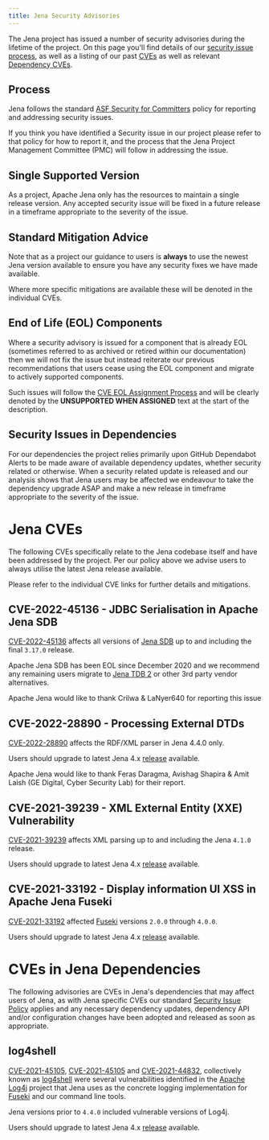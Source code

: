 ```yaml
---
title: Jena Security Advisories
---
```


The Jena project has issued a number of security advisories during the lifetime of the project.  On this page you'll
find details of our [security issue process](#process), as well as a listing of our past [CVEs](#jena-cves) as well as relevant [Dependency CVEs](#cves-in-jena-dependencies).


## Process

Jena follows the standard [ASF Security for Committers](https://www.apache.org/security/committers.html) policy for
reporting and addressing security issues.

If you think you have identified a Security issue in our project please refer to that policy for how to report it, and
the process that the Jena Project Management Committee (PMC) will follow in addressing the issue.

## Single Supported Version

As a project, Apache Jena only has the resources to maintain a single release
version.  Any accepted security issue will be fixed in a future release in a timeframe appropriate to the severity of the issue.  

## Standard Mitigation Advice

Note that as a project our guidance to users is **always** to use the newest Jena version available to ensure you have
any security fixes we have made available.

Where more specific mitigations are available these will be denoted in the individual CVEs.

## End of Life (EOL) Components

Where a security advisory is issued for a component that is already EOL (sometimes referred to as archived or retired
within our documentation) then we will not fix the issue but instead reiterate our previous recommendations that users
cease using the EOL component and migrate to actively supported components.

Such issues will follow the [CVE EOL Assignment
Process](https://cve.mitre.org/cve/cna/CVE_Program_End_of_Life_EOL_Assignment_Process.html) and will be clearly denoted
by the **UNSUPPORTED WHEN ASSIGNED** text at the start of the description.

## Security Issues in Dependencies

For our dependencies the project relies primarily upon GitHub Dependabot Alerts to be made aware of available dependency
updates, whether security related or otherwise.  When a security related update is released and our analysis shows that
Jena users may be affected we endeavour to take the dependency upgrade ASAP and make a new release in timeframe
appropriate to the severity of the issue.

# Jena CVEs

The following CVEs specifically relate to the Jena codebase itself and have been addressed by the project. Per our
policy above we advise users to always utilise the latest Jena release available.

Please refer to the individual CVE links for further details and mitigations.

## CVE-2022-45136 - JDBC Serialisation in Apache Jena SDB

[CVE-2022-45136](https://cve.mitre.org/cgi-bin/cvename.cgi?name=CVE-2022-45136) affects all versions of [Jena
SDB](../documentation/archive/sdb/) up to and including the final `3.17.0` release.

Apache Jena SDB has been EOL since December 2020 and we recommend any remaining users migrate to [Jena TDB
2](../documentation/tdb2/) or other 3rd party vendor alternatives.

Apache Jena would like to thank Crilwa & LaNyer640 for reporting this issue

## CVE-2022-28890 - Processing External DTDs

[CVE-2022-28890](https://cve.mitre.org/cgi-bin/cvename.cgi?name=CVE-2022-28890) affects the RDF/XML parser in Jena 4.4.0
only.

Users should upgrade to latest Jena 4.x [release](../download/) available.

Apache Jena would like to thank Feras Daragma, Avishag Shapira & Amit Laish (GE Digital, Cyber Security Lab) for their
report.

## CVE-2021-39239 - XML External Entity (XXE) Vulnerability

[CVE-2021-39239](https://cve.mitre.org/cgi-bin/cvename.cgi?name=CVE-2021-39239) affects XML parsing up to and including the Jena `4.1.0` release.

Users should upgrade to latest Jena 4.x [release](../download/) available.

## CVE-2021-33192 - Display information UI XSS in Apache Jena Fuseki

[CVE-2021-33192](https://cve.mitre.org/cgi-bin/cvename.cgi?name=CVE-2021-33192) affected
[Fuseki](../documentation/fuseki2/) versions `2.0.0` through `4.0.0`.

Users should upgrade to latest Jena 4.x [release](../download/) available.

# CVEs in Jena Dependencies

The following advisories are CVEs in Jena's dependencies that may affect users of Jena, as with Jena specific CVEs our
standard [Security Issue Policy](#security-issue-policy) applies and any necessary dependency updates, dependency API
and/or configuration changes have been adopted and released as soon as appropriate.

## log4shell

[CVE-2021-45105](https://cve.mitre.org/cgi-bin/cvename.cgi?name=CVE-2021-45046),
[CVE-2021-45105](https://cve.mitre.org/cgi-bin/cvename.cgi?name=CVE-2021-45105) and
[CVE-2021-44832](https://cve.mitre.org/cgi-bin/cvename.cgi?name=CVE-2021-44832), collectively known as
[log4shell](https://en.wikipedia.org/wiki/Log4Shell) were several vulnerabilities identified in the [Apache
Log4j](https://logging.apache.org/log4j/2.x/index.html) project that Jena uses as the concrete logging implementation
for [Fuseki](../documentation/fuseki2/) and our command line tools.

Jena versions prior to `4.4.0` included vulnerable versions of Log4j.

Users should upgrade to latest Jena 4.x [release](../download/) available.

